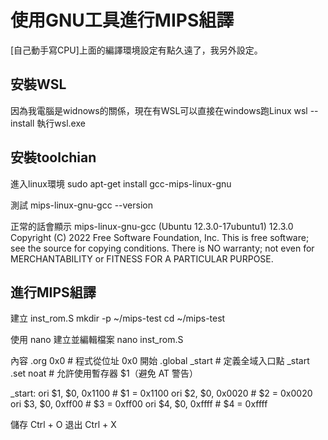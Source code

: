 # 使用GNU工具進行MIPS組譯
[自己動手寫CPU]上面的編譯環境設定有點久遠了，我另外設定。

## 安裝WSL
因為我電腦是widnows的關係，現在有WSL可以直接在windows跑Linux
wsl --install
執行wsl.exe

## 安裝toolchian
進入linux環境
  sudo apt-get install gcc-mips-linux-gnu

測試
  mips-linux-gnu-gcc --version

正常的話會顯示
mips-linux-gnu-gcc (Ubuntu 12.3.0-17ubuntu1) 12.3.0
Copyright (C) 2022 Free Software Foundation, Inc.
This is free software; see the source for copying conditions.  There is NO
warranty; not even for MERCHANTABILITY or FITNESS FOR A PARTICULAR PURPOSE.

## 進行MIPS組譯

建立 inst_rom.S
  mkdir -p ~/mips-test
  cd ~/mips-test

使用 nano 建立並編輯檔案
  nano inst_rom.S

內容
  .org 0x0               # 程式從位址 0x0 開始
  .global _start         # 定義全域入口點 _start
  .set noat              # 允許使用暫存器 $1（避免 AT 警告）
  
  _start:
      ori $1, $0, 0x1100  # $1 = 0x1100
      ori $2, $0, 0x0020  # $2 = 0x0020
      ori $3, $0, 0xff00  # $3 = 0xff00
      ori $4, $0, 0xffff  # $4 = 0xffff

儲存 Ctrl + O
退出 Ctrl + X

